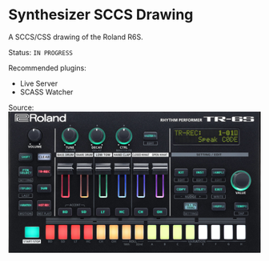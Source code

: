 # Synthesizer SCCS Drawing
A SCCS/CSS drawing of the Roland R6S.

Status: `IN PROGRESS`

Recommended plugins:
* Live Server
* SCASS Watcher

Source: 
![Roland](Roland.png)
